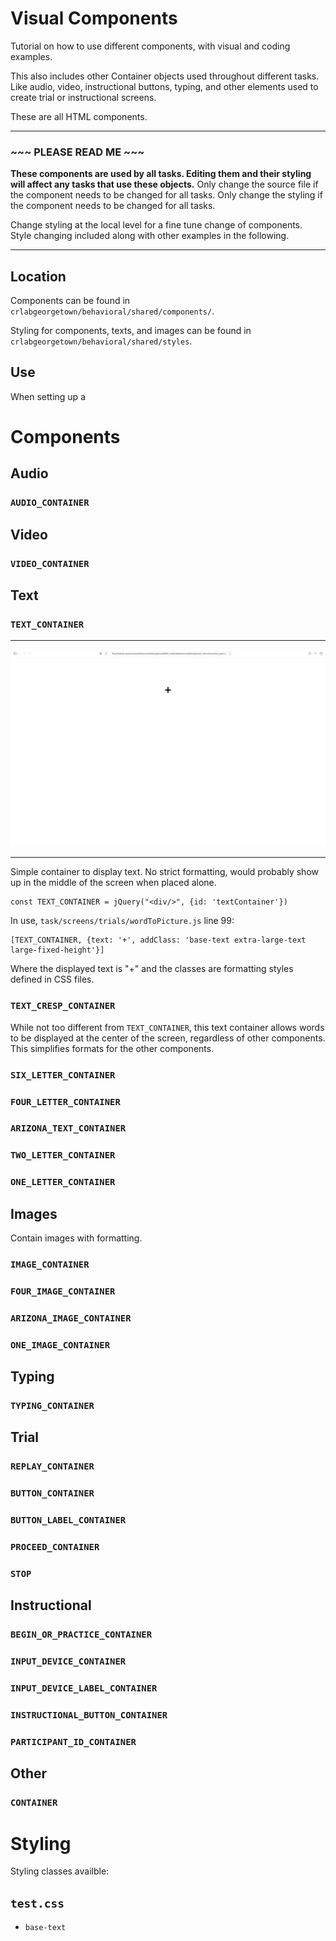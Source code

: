 # Visual Components #

Tutorial on how to use different components, with visual and coding examples.

This also includes other Container objects used throughout different tasks. Like audio, video, instructional buttons, typing, and other elements used to create trial or instructional screens.

These are all HTML components.

___
### ~~~ PLEASE READ ME ~~~ ###

**These components are used by all tasks. Editing them and their styling will affect any tasks that use these objects.** Only change the source file if the component needs to be changed for all tasks. Only change the styling if the component needs to be changed for all tasks.

Change styling at the local level for a fine tune change of components. Style changing included along with other examples in the following.
___

## Location ##

Components can be found in `crlabgeorgetown/behavioral/shared/components/`.

Styling for components, texts, and images can be found in `crlabgeorgetown/behavioral/shared/styles`.

## Use ##

When setting up a 

# Components #

## Audio ##

### `AUDIO_CONTAINER` ###

## Video ##

### `VIDEO_CONTAINER` ###

## Text ##

### `TEXT_CONTAINER` ###
___
[![TEXT_CONTAINER image](./componentExamples/TEXT_CONTAINER.png)](./html_examples/TEXT_CONTAINER.md)
___

Simple container to display text. No strict formatting, would probably show up in the middle of the screen when placed alone. 

```
const TEXT_CONTAINER = jQuery("<div/>", {id: 'textContainer'})
```

In use, `task/screens/trials/wordToPicture.js` line 99:
```
[TEXT_CONTAINER, {text: '+', addClass: 'base-text extra-large-text large-fixed-height'}]
```
Where the displayed text is "+" and the classes are formatting styles defined in CSS files.

### `TEXT_CRESP_CONTAINER` ###



While not too different from `TEXT_CONTAINER`, this text container allows words to be displayed at the center of the screen, regardless of other components. This simplifies formats for the other components. 

### `SIX_LETTER_CONTAINER` ###

### `FOUR_LETTER_CONTAINER` ###

### `ARIZONA_TEXT_CONTAINER` ###

### `TWO_LETTER_CONTAINER` ###

### `ONE_LETTER_CONTAINER` ###


## Images ##

Contain images with formatting. 

### `IMAGE_CONTAINER` ###

### `FOUR_IMAGE_CONTAINER` ###

### `ARIZONA_IMAGE_CONTAINER` ###

### `ONE_IMAGE_CONTAINER` ###

## Typing ##

### `TYPING_CONTAINER` ###

## Trial ##

### `REPLAY_CONTAINER` ###

### `BUTTON_CONTAINER` ###

### `BUTTON_LABEL_CONTAINER` ###

### `PROCEED_CONTAINER` ###

### `STOP` ###


## Instructional ##

### `BEGIN_OR_PRACTICE_CONTAINER` ###

### `INPUT_DEVICE_CONTAINER` ###

### `INPUT_DEVICE_LABEL_CONTAINER` ###

### `INSTRUCTIONAL_BUTTON_CONTAINER` ###

### `PARTICIPANT_ID_CONTAINER` ###

## Other ##

### `CONTAINER` ###

# Styling #

Styling classes availble:

## `test.css` ##

* `base-text`